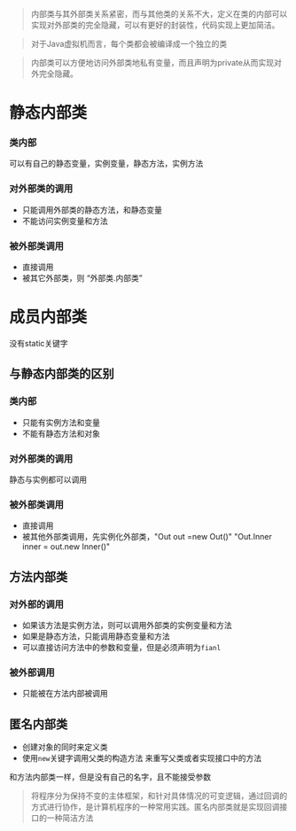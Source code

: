 > 内部类与其外部类关系紧密，而与其他类的关系不大，定义在类的内部可以实现对外部类的完全隐藏，可以有更好的封装性，代码实现上更加简洁。

> 对于Java虚拟机而言，每个类都会被编译成一个独立的类

> 内部类可以方便地访问外部类地私有变量，而且声明为private从而实现对外完全隐藏。

# 静态内部类
### 类内部
可以有自己的静态变量，实例变量，静态方法，实例方法
### 对外部类的调用
- 只能调用外部类的静态方法，和静态变量
- 不能访问实例变量和方法

### 被外部类调用
- 直接调用
- 被其它外部类，则 “外部类.内部类”

# 成员内部类
没有static关键字
## 与静态内部类的区别
### 类内部
- 只能有实例方法和变量
- 不能有静态方法和对象

### 对外部类的调用
静态与实例都可以调用

### 被外部类调用
- 直接调用
- 被其他外部类调用，先实例化外部类，"Out out =new Out()" "Out.Inner inner = out.new Inner()"

## 方法内部类

### 对外部的调用
- 如果该方法是实例方法，则可以调用外部类的实例变量和方法
- 如果是静态方法，只能调用静态变量和方法
- 可以直接访问方法中的参数和变量，但是必须声明为`fianl`

### 被外部调用
- 只能被在方法内部被调用

## 匿名内部类

- 创建对象的同时来定义类
- 使用`new`关键字调用父类的构造方法 来重写父类或者实现接口中的方法

和方法内部类一样，但是没有自己的名字，且不能接受参数

> 将程序分为保持不变的主体框架，和针对具体情况的可变逻辑，通过回调的方式进行协作，是计算机程序的一种常用实践。匿名内部类就是实现回调接口的一种简洁方法

